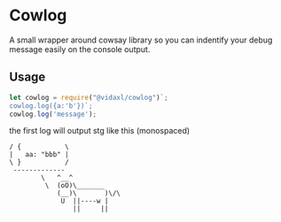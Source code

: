 # Cowlog

A small wrapper around cowsay library so you can indentify your debug message easily on the console output.

## Usage
```javascript
let cowlog = require("@vidaxl/cowlog")`;
cowlog.log({a:'b'})`;
cowlog.log('message');
````
the first log will output stg like this (monospaced) 

```
/ {           \
|   aa: "bbb" |
\ }           /
 -------------
        \   ^__^
         \  (oO)\_______
            (__)\       )\/\
             U  ||----w |
                ||     ||
```